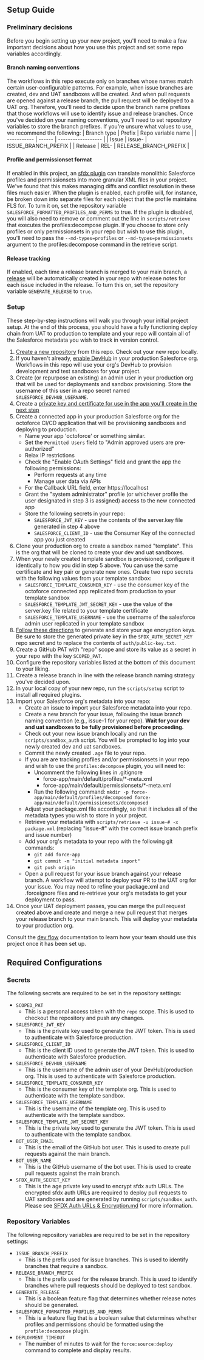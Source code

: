 ## Setup Guide

### Preliminary decisions

Before you begin setting up your new project, you'll need to make a few important decisions about how you use this project and set some repo variables accordingly.

#### Branch naming conventions

The workflows in this repo execute only on branches whose names match certain user-configurable patterns. For example, when issue branches are created, dev and UAT sandboxes will be created. And when pull requests are opened against a release branch, the pull request will be deployed to a UAT org. Therefore, you'll need to decide upon the branch name prefixes that those workflows will use to identify issue and release branches. Once you've decided on your naming conventions, you'll need to set repository variables to store the branch prefixes. If you're unsure what values to use, we recommend the following:
| Branch type | Prefix | Repo variable name |
| ----------- | ------ | ------------------ |
| Issue | issue- | ISSUE_BRANCH_PREFIX |
| Release | REL- | RELEASE_BRANCH_PREFIX |

#### Profile and permissionset format

If enabled in this project, an [sfdx plugin](https://www.npmjs.com/package/@rdietrick/sfdx-profile-decompose) can translate monolithic Salesforce profiles and permissionsets into more granular XML files in your project. We've found that this makes managing diffs and conflict resolution in these files much easier. When the plugin is enabled, each profile will, for instance, be broken down into separate files for each object that the profile maintains FLS for. To turn it on, set the repository variable `SALESFORCE_FORMATTED_PROFILES_AND_PERMS` to true. If the plugin is disabled, you will also need to remove or comment out the line in `scripts/retrieve` that executes the profiles:decompose plugin. If you choose to store only profiles or only permissionsets in your repo but wish to use this plugin, you'll need to pass the `--md-types=profiles` or `--md-types=permissionsets` argument to the profiles:decompose command in the retrieve script.

#### Release tracking

If enabled, each time a release branch is merged to your main branch, a [release](https://docs.github.com/en/repositories/releasing-projects-on-github/managing-releases-in-a-repository) will be automatically created in your repo with release notes for each issue included in the release. To turn this on, set the repository variable `GENERATE_RELEASE` to `true`.

### Setup

These step-by-step instructions will walk you through your initial project setup. At the end of this process, you should have a fully functioning deploy chain from UAT to production to template and your repo will contain all of the Salesforce metadata you wish to track in version control.

1. [Create a new repository](https://github.com/new?owner=&template_name=octoforce-actions&template_owner=github) from this repo. Check out your new repo locally.
2. If you haven't already, [enable DevHub](https://help.salesforce.com/s/articleView?id=sf.sfdx_setup_enable_devhub.htm&type=5) in your production Salesforce org. Workflows in this repo will use your org's DevHub to provision development and test sandboxes for your project.
3. Create (or repurpose an existing) an admin user in your production org that will be used for deployments and sandbox provisioning. Store the username of this user in a repo secret named `SALESFORCE_DEVHUB_USERNAME`.
4. Create a [private key and certificate for use in the app you'll create in the next step](https://developer.salesforce.com/docs/atlas.en-us.sfdx_dev.meta/sfdx_dev/sfdx_dev_auth_key_and_cert.htm)
5. Create a connected app in your production Salesforce org for the octoforce CI/CD application that will be provisioning sandboxes and deploying to production.
   - Name your app 'octoforce' or something similar.
   - Set the `Permitted Users` field to "Admin approved users are pre-authorized"
   - Relax IP restrictions
   - Check the "Enable OAuth Settings" field and grant the app the following permissions:
     - Perform requests at any time
     - Manage user data via APIs
   - For the Callback URL field, enter https://localhost
   - Grant the "system administrator" profile (or whichever profile the user designated in step 3 is assigned) access to the new connected app
   - Store the following secrets in your repo:
     - `SALESFORCE_JWT_KEY` - use the contents of the server.key file generated in step 4 above
     - `SALESFORCE_CLIENT_ID` - use the Consumer Key of the connected app you just created
6. Clone your production org to create a sandbox named "template". This is the org that will be cloned to create your dev and uat sandboxes.
7. When your newly created template sandbox is provisioned, configure it identically to how you did in step 5 above. You can use the same certificate and key pair or generate new ones. Create two repo secrets with the following values from your template sandbox:
   - `SALESFORCE_TEMPLATE_CONSUMER_KEY` - use the consumer key of the octoforce connected app replicated from production to your template sandbox
   - `SALESFORCE_TEMPLATE_JWT_SECRET_KEY` - use the value of the server.key file related to your template certificate
   - `SALESFORCE_TEMPLATE_USERNAME` - use the username of the salesforce admin user replicated in your template sandbox
8. [Follow these directions](https://github.com/github/octoforce-actions/blob/add-setup-docs/docs/SFDX%20Auth%20URLs%20%26%20Encryption.md) to generate and store your age encryption keys. Be sure to store the generated private key in the `SFDX_AUTH_SECRET_KEY` repo secret and to replace the contents of `auth/public-key.txt`.
9. Create a GitHub PAT with "repo" scope and store its value as a secret in your repo with the key `SCOPED_PAT`.
10. Configure the repository variables listed at the bottom of this document to your liking.
11. Create a release branch in line with the release branch naming strategy you've decided upon.
12. In your local copy of your new repo, run the `scripts/setup` script to install all required plugins.
13. Import your Salesforce org's metadata into your repo:
    - Create an issue to import your Salesforce metadata into your repo.
    - Create a new branch for your issue, following the issue branch naming convention (e.g., issue-1 for your repo). **Wait for your dev and uat sandboxes to be fully provisioned before proceeding.**
    - Check out your new issue branch locally and run the `scripts/sandbox_auth` script. You will be prompted to log into your newly created dev and uat sandboxes.
    - Commit the newly created `.age` file to your repo.
    - If you are are tracking profiles and/or permissionsets in your repo and wish to use the `profiles:decompose` plugin, you will need to:
      - Uncomment the following lines in .gitignore
        - force-app/main/default/profiles/\*-meta.xml
        - force-app/main/default/permissionsets/\*-meta.xml
      - Run the following command: `mkdir -p force-app/main/default/profiles/decomposed force-app/main/default/permissionsets/decomposed`
    - Adjust your package.xml file accordingly, so that it includes all of the metadata types you wish to store in your project.
    - Retrieve your metadata with `scripts/retrieve -u issue-# -x package.xml` (replacing "issue-#" with the correct issue branch prefix and issue number)
    - Add your org's metadata to your repo with the following git commands:
      - `git add force-app`
      - `git commit -m "initial metadata import"`
      - `git push origin`
    - Open a pull request for your issue branch against your release branch. A workflow will attempt to deploy your PR to the UAT org for your issue. You may need to refine your package.xml and .forceignore files and re-retrieve your org's metadata to get your deployment to pass.
14. Once your UAT deployment passes, you can merge the pull request created above and create and merge a new pull request that merges your release branch to your main branch. This will deploy your metadata to your production org.

Consult the [dev flow](./Dev_Flow.md) documentation to learn how your team should use this project once it has been set up.

## Required Configurations

### Secrets

The following secrets are required to be set in the repository settings:

- `SCOPED_PAT`
  - This is a personal access token with the `repo` scope. This is used to checkout the repository and push any changes.
- `SALESFORCE_JWT_KEY`
  - This is the private key used to generate the JWT token. This is used to authenticate with Salesforce production.
- `SALESFORCE_CLIENT_ID`
  - This is the client ID used to generate the JWT token. This is used to authenticate with Salesforce production.
- `SALESFORCE_DEVHUB_USERNAME`
  - This is the username of the admin user of your DevHub/production org. This is used to authenticate with Salesforce production.
- `SALESFORCE_TEMPLATE_CONSUMER_KEY`
  - This is the consumer key of the template org. This is used to authenticate with the template sandbox.
- `SALESFORCE_TEMPLATE_USERNAME`
  - This is the username of the template org. This is used to authenticate with the template sandbox.
- `SALESFORCE_TEMPLATE_JWT_SECRET_KEY`
  - This is the private key used to generate the JWT token. This is used to authenticate with the template sandbox.
- `BOT_USER_EMAIL`
  - This is the email of the GitHub bot user. This is used to create pull requests against the main branch.
- `BOT_USER_NAME`
  - This is the GitHub username of the bot user. This is used to create pull requests against the main branch.
- `SFDX_AUTH_SECRET_KEY`
  - This is the age private key used to encrypt sfdx auth URLs. The encrypted sfdx auth URLs are required to deploy pull requests to UAT sandboxes and are generated by running `scripts/sandbox_auth`. Please see [SFDX Auth URLs & Encryption.md](SFDX%20Auth%20URLs%20%26%20Encryption.md) for more information.

### Repository Variables

The following repository variables are required to be set in the repository settings:

- `ISSUE_BRANCH_PREFIX`
  - This is the prefix used for issue branches. This is used to identify branches that require a sandbox.
- `RELEASE_BRANCH_PREFIX`
  - This is the prefix used for the release branch. This is used to identify branches where pull requests should be deployed to test sandbox.
- `GENERATE_RELEASE`
  - This is a boolean feature flag that determines whether release notes should be generated.
- `SALESFORCE_FORMATTED_PROFILES_AND_PERMS`
  - This is a feature flag that is a boolean value that determines whether profiles and permissions should be formatted using the `profile:decompose` plugin.
- `DEPLOYMENT_TIMEOUT`
  - The number of minutes to wait for the `force:source:deploy` command to complete and display results.
